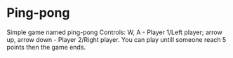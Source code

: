 # Ping-pong
Simple game named ping-pong
Controls: W, A - Player 1/Left player; arrow up, arrow down - Player 2/Right player.
You can play untill someone reach 5 points then the game ends.
